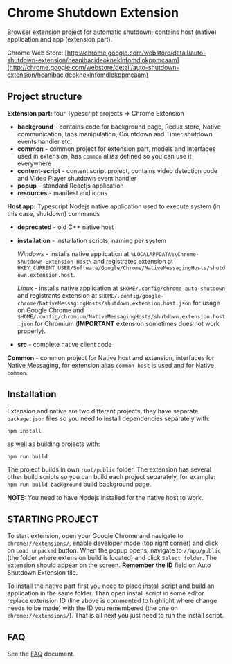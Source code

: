 # Chrome Shutdown Extension

Browser extension project for automatic shutdown; contains host (native) application and app (extension part).

Chrome Web Store: [http://chrome.google.com/webstore/detail/auto-shutdown-extension/heanibacideokneklnfomdlokppmcaam](http://chrome.google.com/webstore/detail/auto-shutdown-extension/heanibacideokneklnfomdlokppmcaam)

## Project structure

**Extension part:** four Typescript projects => Chrome Extension

* **background** - contains code for background page, Redux store, Native communication, tabs manipulation, Countdown and Timer shutdown events handler etc.
* **common** - common project for extension part, models and interfaces used in extension, has `common` allias defined so you can use it everywhere
* **content-script** - content script project, contains video detection code and Video Player shutdown event handler
* **popup** - standard Reactjs application
* **resources** - manifest and icons

**Host app:** Typescript Nodejs native application used to execute system (in this case, shutdown) commands

* **deprecated** - old C++ native host
* **installation** - installation scripts, naming per system

     *Windows* - installs native application at `%LOCALAPPDATA%\Chrome-Shutdown-Extension-Host\` and registrates extension at `HKEY_CURRENT_USER/Software/Google/Chrome/NativeMessagingHosts/shutdown.extension.host`.
     
     *Linux* - installs native application at `$HOME/.config/chrome-auto-shutdown` and registrants extension at `$HOME/.config/google-chrome/NativeMessagingHosts/shutdown.extension.host.json` for usage on Google Chrome and `$HOME/.config/chromium/NativeMessagingHosts/shutdown.extension.host.json` for Chromium (**IMPORTANT** extension sometimes does not work properly).

* **src** - complete native client code

**Common** - common project for Native host and extension, interfaces for Native Messaging, for extension alias `common-host` is used and for Native `common`. 

## Installation

Extension and native are two different projects, they have separate `package.json` files so you need to install dependencies separately with:

```
npm install
```

as well as building projects with:

```
npm run build
```

The project builds in own `root/public` folder. The extension has several other build scripts so you can build each project separately, for example: `npm run build-background` build background page.

**NOTE:** You need to have Nodejs installed for the native host to work.

## STARTING PROJECT

To start extension, open your Google Chrome and navigate to `chrome://extensions/`, enable developer mode (top right corner) and click on `Load unpacked` button. When the popup opens, navigate to `//app/public` (the folder where extension build is located) and click `Select folder`. The extension should appear on the screen. **Remember the ID** field on Auto Shutdown Extension tile.

To install the native part first you need to place install script and build an application in the same folder. Than open install script in some editor replace extension ID (line above is commented to highlight where change needs to be made) with the ID you remembered (the one on `chrome://extensions/`). That is all next you just need to run the install script.

## FAQ

See the [FAQ](FAQ.md) document.
